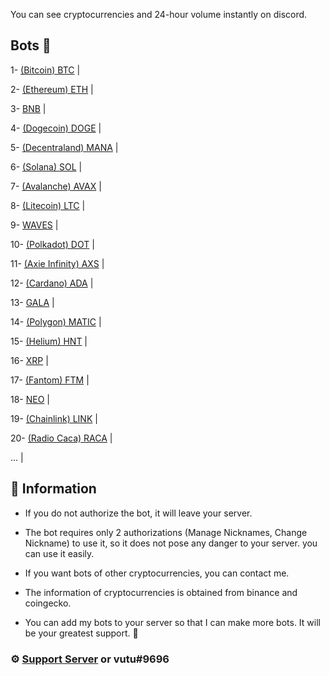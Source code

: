 You can see cryptocurrencies and 24-hour volume instantly on discord.

## Bots 🤖

1- [(Bitcoin) BTC](https://discord.com/api/oauth2/authorize?client_id=947772389712859177&permissions=201326592&scope=bot) |

2- [(Ethereum) ETH](https://discord.com/api/oauth2/authorize?client_id=949021478152699934&permissions=201326592&scope=bot) |

3- [BNB](https://discord.com/api/oauth2/authorize?client_id=949021539121123350&permissions=201326592&scope=bot) |

4- [(Dogecoin) DOGE](https://discord.com/api/oauth2/authorize?client_id=949050435254255677&permissions=201326592&scope=bot) |

5- [(Decentraland) MANA](https://discord.com/api/oauth2/authorize?client_id=949051188832243722&permissions=201326592&scope=bot) |

6- [(Solana) SOL](https://discord.com/api/oauth2/authorize?client_id=949200740969238568&permissions=201326592&scope=bot) |

7- [(Avalanche) AVAX](https://discord.com/api/oauth2/authorize?client_id=949194595722485770&permissions=201326592&scope=bot) |

8- [(Litecoin) LTC](https://discord.com/api/oauth2/authorize?client_id=949194664009932830&permissions=201326592&scope=bot) |

9- [WAVES](https://discord.com/api/oauth2/authorize?client_id=949194721446735893&permissions=201326592&scope=bot) |

10- [(Polkadot) DOT](https://discord.com/api/oauth2/authorize?client_id=949409361120338000&permissions=201326592&scope=bot) |

11- [(Axie Infinity) AXS](https://discord.com/api/oauth2/authorize?client_id=949411987379589120&permissions=201326592&scope=bot) |

12- [(Cardano) ADA](https://discord.com/api/oauth2/authorize?client_id=949482937827598417&permissions=201326592&scope=bot) |

13- [GALA](https://discord.com/api/oauth2/authorize?client_id=949486976195784744&permissions=201326592&scope=bot) |

14- [(Polygon) MATIC](https://discord.com/api/oauth2/authorize?client_id=949488792161640489&permissions=201326592&scope=bot) |

15- [(Helium) HNT](https://discord.com/api/oauth2/authorize?client_id=949670962473889832&permissions=201326592&scope=bot) |

16- [XRP](https://discord.com/api/oauth2/authorize?client_id=949678085022838854&permissions=201326592&scope=bot) |

17- [(Fantom) FTM](https://discord.com/api/oauth2/authorize?client_id=949680048858890281&permissions=201326592&scope=bot) |

18- [NEO](https://discord.com/api/oauth2/authorize?client_id=949680106010447932&permissions=201326592&scope=bot) |

19- [(Chainlink) LINK](https://discord.com/api/oauth2/authorize?client_id=949680145717927947&permissions=201326592&scope=bot) |

20- [(Radio Caca) RACA](https://discord.com/api/oauth2/authorize?client_id=948619938476724244&permissions=201326592&scope=bot) |

... |

## 📌 Information
- If you do not authorize the bot, it will leave your server.

- The bot requires only 2 authorizations (Manage Nicknames, Change Nickname) to use it, so it does not pose any danger to your server. you can use it easily.

- If you want bots of other cryptocurrencies, you can contact me.

- The information of cryptocurrencies is obtained from binance and coingecko.

- You can add my bots to your server so that I can make more bots. It will be your greatest support. 💜

### ⚙️ [Support Server](https://discord.gg/kaMmhpA9Qg) or vutu#9696
